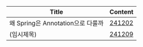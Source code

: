 

| Title                      | Content                                         |
|----------------------------|-------------------------------------------------|
| 왜 Spring은 Annotation으로 다룰까 | [241202](./src/main/java/org/example/TIL241202) |
| (임시제목)                     | [241209](./src/main/java/org/example/TIL241209) |


